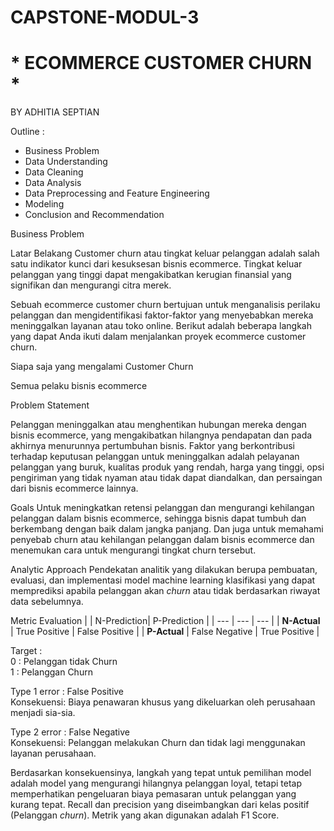 # CAPSTONE-MODUL-3

# * ECOMMERCE CUSTOMER CHURN *

BY ADHITIA SEPTIAN 

Outline :
- Business Problem
- Data Understanding
- Data Cleaning
- Data Analysis
- Data Preprocessing and Feature Engineering
- Modeling
- Conclusion and Recommendation

Business Problem 

Latar Belakang 
Customer churn atau tingkat keluar pelanggan adalah salah satu indikator kunci dari kesuksesan bisnis 
ecommerce. Tingkat keluar pelanggan yang tinggi dapat mengakibatkan kerugian finansial yang signifikan 
dan mengurangi citra merek.

Sebuah ecommerce customer churn bertujuan untuk menganalisis perilaku pelanggan dan mengidentifikasi 
faktor-faktor yang menyebabkan mereka meninggalkan layanan atau toko online. Berikut adalah beberapa 
langkah yang dapat Anda ikuti dalam menjalankan proyek ecommerce customer churn.

Siapa saja yang mengalami Customer Churn

Semua pelaku bisnis ecommerce

Problem Statement

Pelanggan meninggalkan atau menghentikan hubungan mereka dengan bisnis ecommerce, yang mengakibatkan
hilangnya pendapatan dan pada akhirnya menurunnya pertumbuhan bisnis. 
Faktor yang berkontribusi terhadap keputusan pelanggan untuk meninggalkan adalah pelayanan pelanggan 
yang buruk, kualitas produk yang rendah, harga yang tinggi, opsi pengiriman yang tidak nyaman atau 
tidak dapat diandalkan, dan persaingan dari bisnis ecommerce lainnya.

Goals 
Untuk meningkatkan retensi pelanggan dan mengurangi kehilangan pelanggan dalam bisnis ecommerce, 
sehingga bisnis dapat tumbuh dan berkembang dengan baik dalam jangka panjang. Dan juga untuk memahami 
penyebab churn atau kehilangan pelanggan dalam bisnis ecommerce dan menemukan cara untuk mengurangi 
tingkat churn tersebut.

Analytic Approach
Pendekatan analitik yang dilakukan berupa pembuatan, evaluasi, dan implementasi model machine learning 
klasifikasi yang dapat memprediksi apabila pelanggan akan *churn* atau tidak berdasarkan riwayat data 
sebelumnya. 

Metric Evaluation
|       | N-Prediction| P-Prediction |
| --- | --- | --- |
| **N-Actual**     | True Positive | False Positive |
| **P-Actual**      | False Negative | True Positive |

Target :  
0 : Pelanggan tidak Churn  
1 : Pelanggan Churn

Type 1 error : False Positive  
Konsekuensi: Biaya penawaran khusus yang dikeluarkan oleh perusahaan menjadi sia-sia.

Type 2 error : False Negative  
Konsekuensi: Pelanggan melakukan Churn dan tidak lagi menggunakan layanan perusahaan.

Berdasarkan konsekuensinya, langkah yang tepat untuk pemilihan model adalah model yang mengurangi 
hilangnya pelanggan loyal, tetapi tetap memperhatikan pengeluaran biaya pemasaran untuk pelanggan
yang kurang tepat. Recall dan precision yang diseimbangkan dari kelas positif (Pelanggan *churn*). 
Metrik yang akan digunakan adalah F1 Score. 


